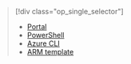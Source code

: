 > [!div class="op_single_selector"]
> 
> * [Portal](../articles/virtual-network/virtual-networks-create-nsg-arm-pportal.md)
> * [PowerShell](../articles/virtual-network/virtual-networks-create-nsg-arm-ps.md)
> * [Azure CLI](../articles/virtual-network/virtual-networks-create-nsg-arm-cli.md)
> * [ARM template](../articles/virtual-network/virtual-networks-create-nsg-arm-template.md)
> 
> 

